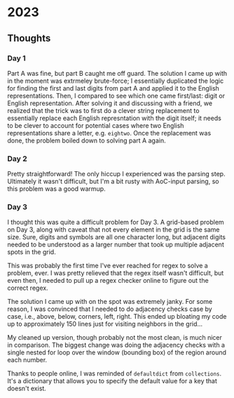 # 2023

## Thoughts

### Day 1

Part A was fine, but part B caught me off guard. The solution I came up with in the moment was
extrmeley brute-force; I essentially duplicated the logic for finding the first and last digits from
part A and applied it to the English representations. Then, I compared to see which one came
first/last: digit or English representation. After solving it and discussing with a friend, we
realized that the trick was to first do a clever string replacement to essentially replace each
English represntation with the digit itself; it needs to be clever to account for potential cases
where two English representations share a letter, e.g. `eightwo`. Once the replacement was done,
the problem boiled down to solving part A again.

### Day 2

Pretty straightforward! The only hiccup I experienced was the parsing step. Ultimately it wasn't
difficult, but I'm a bit rusty with AoC-input parsing, so this problem was a good warmup.

### Day 3

I thought this was quite a difficult problem for Day 3. A grid-based problem on Day 3, along with
caveat that not every element in the grid is the same size. Sure, digits and symbols are all one
character long, but adjacent digits needed to be understood as a larger number that took up multiple
adjacent spots in the grid. 

This was probably the first time I've ever reached for regex to solve a problem, ever. I was pretty
relieved that the regex itself wasn't difficult, but even then, I needed to pull up a regex checker
online to figure out the correct regex.

The solution I came up with on the spot was extremely janky. For some reason, I was convinced that I
needed to do adjacency checks case by case, i.e., above, below, corners, left, right. This ended up
bloating my code up to approximately 150 lines just for visiting neighbors in the grid...

My cleaned up version, though probably not the most clean, is much nicer in comparison. The biggest
change was doing the adjacency checks with a single nested for loop over the window (bounding box)
of the region around each number.

Thanks to people online, I was reminded of `defaultdict` from `collections`. It's a dictionary that
allows you to specify the default value for a key that doesn't exist.
